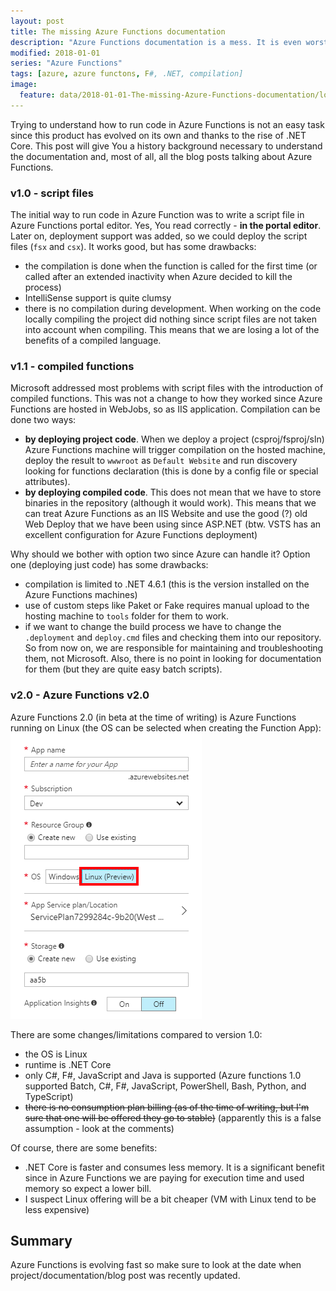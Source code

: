 ```yaml
---
layout: post
title: The missing Azure Functions documentation  
description: "Azure Functions documentation is a mess. It is even worst in blogposts. The reason for it is that there is no single Azure Functions offering. There are three."
modified: 2018-01-01
series: "Azure Functions"
tags: [azure, azure functons, F#, .NET, compilation]
image:
  feature: data/2018-01-01-The-missing-Azure-Functions-documentation/logo.jpg
---
```


Trying to understand how to run code in Azure Functions is not an easy task since this product has evolved on its own and thanks to the rise of .NET Core. This post will give You a history background necessary to understand the documentation and, most of all, all the blog posts talking about Azure Functions.  

<!--MORE-->

### v1.0 - script files 

The initial way to run code in Azure Function was to write a script file in Azure Functions portal editor. Yes, You read correctly - **in the portal editor**. Later on, deployment support was added, so we could deploy the script files (`fsx` and `csx`). 
It works good, but has some drawbacks:

- the compilation is done when the function is called for the first time (or called after an extended inactivity when Azure decided to kill the process)
- IntelliSense support is quite clumsy
- there is no compilation during development. When working on the code locally compiling the project did nothing since script files are not taken into account when compiling. This means that we are losing a lot of the benefits of a compiled language.  

### v1.1 - compiled functions

Microsoft addressed most problems with script files with the introduction of compiled functions. This was not a change to how they worked since Azure Functions are hosted in WebJobs, so as IIS application. Compilation can be done two ways:

- **by deploying project code**. When we deploy a project (csproj/fsproj/sln) Azure Functions machine will trigger compilation on the hosted machine, deploy the result to `wwwroot` as `Default Website` and run discovery looking for functions declaration (this is done by a config file or special attributes).
- **by deploying compiled code**. This does not mean that we have to store binaries in the repository (although it would work). This means that we can treat Azure Functions as an IIS Website and use the good (?) old Web Deploy that we have been using since ASP.NET (btw. VSTS has an excellent configuration for Azure Functions deployment)

Why should we bother with option two since Azure can handle it? Option one (deploying just code) has some drawbacks:

- compilation is limited to .NET 4.6.1 (this is the version installed on the Azure Functions machines)
- use of custom steps like Paket or Fake requires manual upload to the hosting machine to `tools` folder for them to work.
- if we want to change the build process we have to change the `.deployment` and `deploy.cmd` files and checking them into our repository. So from now on, we are responsible for maintaining and troubleshooting them, not Microsoft. Also, there is no point in looking for documentation for them (but they are quite easy batch scripts).

### v2.0 - Azure Functions v2.0 
  
Azure Functions 2.0 (in beta at the time of writing) is Azure Functions running on Linux (the OS can be selected when creating the Function App):
![](/data/2018-01-01-The-missing-Azure-Functions-documentation/AzureFunctions2.png)

There are some changes/limitations compared to version 1.0:

- the OS is Linux
- runtime is .NET Core
- only C#, F#, JavaScript and Java is supported (Azure functions 1.0 supported Batch, C#, F#, JavaScript, PowerShell, Bash, Python, and TypeScript)
- ~~there is no consumption plan billing (as of the time of writing, but I'm sure that one will be offered they go to stable)~~ (apparently this is a false assumption - look at the comments)

Of course, there are some benefits:

- .NET  Core is faster and consumes less memory. It is a significant benefit since in Azure Functions we are paying for execution time and used memory so expect a lower bill.
- I suspect Linux offering will be a bit cheaper (VM with Linux tend to be less expensive)

## Summary

Azure Functions is evolving fast so make sure to look at the date when project/documentation/blog post was recently updated.          
  